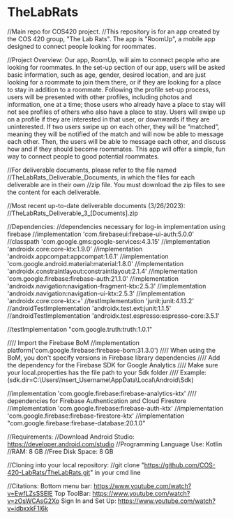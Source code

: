 # TheLabRats
//Main repo for COS420 project.
//This repository is for an app created by the COS 420 group, "The Lab Rats". The app is "RoomUp", a mobile app designed to connect people looking for roommates. 

//Project Overview: Our app, RoomUp, will aim to connect people who are looking for roommates. In the set-up section of our app, users will be asked basic information, such as age, gender, desired location, and are just looking for a roommate to join them there, or if they are looking for a place to stay in addition to a roommate. Following the profile set-up process, users will be presented with other profiles, including photos and information, one at a time; those users who already have a place to stay will not see profiles of others who also have a place to stay. Users will swipe up on a profile if they are interested in that user, or downwards if they are uninterested. If two users swipe up on each other, they will be “matched”, meaning they will be notified of the match and will now be able to message each other. Then, the users will be able to message each other, and discuss how and if they should become roommates. This app will offer a simple, fun way to connect people to good potential roommates.

//For deliverable documents, please refer to the file named //TheLabRats_Deliverable_Documents, in which the files for each deliverable are in their own //zip file. You must download the zip files to see the content for each deliverable.

//Most recent up-to-date deliverable documents (3/26/2023): //TheLabRats_Deliverable_3_[Documents].zip

//Dependencies: 
//dependencies necessary for log-in implementation using firebase
//implementation 'com.firebaseui:firebase-ui-auth:5.0.0'
//classpath 'com.google.gms:google-services:4.3.15'
//implementation 'androidx.core:core-ktx:1.9.0'
//implementation 'androidx.appcompat:appcompat:1.6.1'
//implementation 'com.google.android.material:material:1.8.0'
//implementation 'androidx.constraintlayout:constraintlayout:2.1.4'
//implementation 'com.google.firebase:firebase-auth:21.1.0'
//implementation 'androidx.navigation:navigation-fragment-ktx:2.5.3'
//implementation 'androidx.navigation:navigation-ui-ktx:2.5.3'
//implementation 'androidx.core:core-ktx:+'
//testImplementation 'junit:junit:4.13.2'
//androidTestImplementation 'androidx.test.ext:junit:1.1.5'
//androidTestImplementation 'androidx.test.espresso:espresso-core:3.5.1'

//testImplementation "com.google.truth:truth:1.0.1"

//// Import the Firebase BoM
//implementation platform('com.google.firebase:firebase-bom:31.3.0')
//// When using the BoM, you don't specify versions in Firebase library dependencies
//// Add the dependency for the Firebase SDK for Google Analytics
//// Make sure your local.properties has the file path to your Sdk folder 
////     Example: (sdk.dir=C\:\\Users\\Insert_Username\\AppData\\Local\\Android\\Sdk)

//implementation 'com.google.firebase:firebase-analytics-ktx'
//// dependencies for Firebase Authentication and Cloud Firestore
//implementation 'com.google.firebase:firebase-auth-ktx'
//implementation 'com.google.firebase:firebase-firestore-ktx'
//implementation "com.google.firebase:firebase-database:20.1.0"


//Requirements:
//Download Android Studio: https://developer.android.com/studio
//Programming Language Use: Kotlin
//RAM: 8 GB
//Free Disk Space: 8 GB 

//Cloning into your local repository:
//git clone "https://github.com/COS-420-LabRats/TheLabRats.git" in your cmd line

//Citations: 
Bottom menu bar: https://www.youtube.com/watch?v=EwfLZsSSElE
Top ToolBar: https://www.youtube.com/watch?v=zOsWCAsG2Xo 
Sign In and Set Up: https://www.youtube.com/watch?v=idbxxkF1l6k


 
